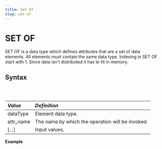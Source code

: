 ```yaml
---
title: Set Of
slug: set-of
---
```

# SET OF

SET OF is a data type which defines attributes that are a set of data elements. All elements must contain the same data type. Indexing in SET OF start with 1. Since data isn't distributed it has to fit in memory.

## Syntax

<pre>
<EclCode code="SET OF <dataType> attr_name := [elem1, elem2, ... elemN]">
</EclCode>
</pre>

| _Value_    | _Definition_                                         |
| :- | :- |
| dataType | Element data type. |
| attr_name | The name by which the operation will be invoked. |
| [...] | Input values. |

**Example**

<pre>
<EclCode
code="/*SET OF Example:*/

/*
SET OF Example:
Showing different examples of SET OF.
*/

SET OF INTEGER IntSet := [1,3,3,5];
OUTPUT(IntSet, NAMED('IntSet'));

SET OF DECIMAL3_1 DecSet := [12, 12.1, 90.7, 90];
OUTPUT(DecSet, NAMED('DecSet'));

"></EclCode>
</pre>